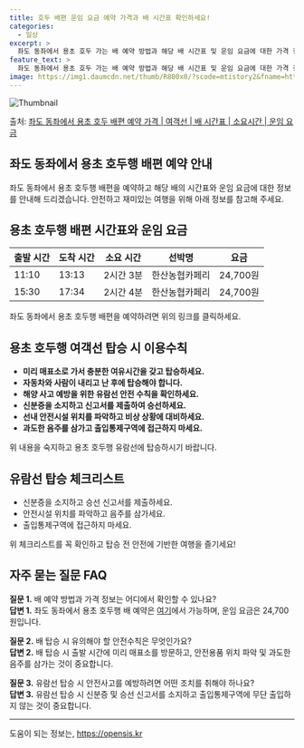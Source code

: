 ```yaml
---
title: 호두 배편 운임 요금 예약 가격과 배 시간표 확인하세요!
categories:
  - 일상
excerpt: >
  좌도 동좌에서 용초 호두 가는 배 예약 방법과 해당 배 시간표 및 운임 요금에 대한 가격 정보를 안내 드리겠습니다. 안전하고 재밋는 용초 호두행 여행을 위해 아래 정보 참고하시기 바랍니다. 용초 호두행 배편 예약하기 👈 클릭좌도 동좌에서 용초 호두행 배 시간표출발 시간도착 시간소요 시간선박명요금11:1013:132시간 3분한산농협카페리24,700원15:3017:342시간 4분한산농협카페리24,700원용초 호두행 배편 예약하기 👈 클릭좌도 동좌에서 용초 호두행 여객선 탑승 시 이용수칙인원과 환경에 신중히 배려한 탑승 과정을 소개합니다. 중요한 내용 미리 매표소로 가서 충분한 여유시간을 갖고 탑승하세요. 자동차와 사람이 내리고 난 후에 탑승해야 합니다.좌도 동좌에서 용초 호두행 유람선 탑승 전, 꼭 알아두세..
feature_text: >
  좌도 동좌에서 용초 호두 가는 배 예약 방법과 해당 배 시간표 및 운임 요금에 대한 가격 정보를 안내 드리겠습니다. 안전하고 재밋는 용초 호두행 여행을 위해 아래 정보 참고하시기 바랍니다. 용초 호두행 배편 예약하기 👈 클릭좌도 동좌에서 용초 호두행 배 시간표출발 시간도착 시간소요 시간선박명요금11:1013:132시간 3분한산농협카페리24,700원15:3017:342시간 4분한산농협카페리24,700원용초 호두행 배편 예약하기 👈 클릭좌도 동좌에서 용초 호두행 여객선 탑승 시 이용수칙인원과 환경에 신중히 배려한 탑승 과정을 소개합니다. 중요한 내용 미리 매표소로 가서 충분한 여유시간을 갖고 탑승하세요. 자동차와 사람이 내리고 난 후에 탑승해야 합니다.좌도 동좌에서 용초 호두행 유람선 탑승 전, 꼭 알아두세..
image: https://img1.daumcdn.net/thumb/R800x0/?scode=mtistory2&fname=https%3A%2F%2Fblog.kakaocdn.net%2Fdn%2FbBCq82%2FbtsHDXlTzd2%2FKVih8l4ezy4DQnKKeLKhq1%2Fimg.webp
---
```


![Thumbnail](https://img1.daumcdn.net/thumb/R800x0/?scode=mtistory2&fname=https%3A%2F%2Fblog.kakaocdn.net%2Fdn%2FbBCq82%2FbtsHDXlTzd2%2FKVih8l4ezy4DQnKKeLKhq1%2Fimg.webp)

<p>출처: <a href="https://opensis.kr/entry/%EC%A2%8C%EB%8F%84-%EB%8F%99%EC%A2%8C%EC%97%90%EC%84%9C-%EC%9A%A9%EC%B4%88-%ED%98%B8%EB%91%90-%EB%B0%B0%ED%8E%B8-%EC%98%88%EC%95%BD-%EA%B0%80%EA%B2%A9-%EC%97%AC%EA%B0%9D%EC%84%A0-%EB%B0%B0-%EC%8B%9C%EA%B0%84%ED%91%9C-%EC%86%8C%EC%9A%94%EC%8B%9C%EA%B0%84-%EC%9A%B4%EC%9E%84-%EC%9A%94%EA%B8%88" rel="dofollow">좌도 동좌에서 용초 호두 배편 예약 가격 | 여객선 | 배 시간표 | 소요시간 | 운임 요금</a> </p>

## 좌도 동좌에서 용초 호두행 배편 예약 안내

좌도 동좌에서 용초 호두행 배편을 예약하고 해당 배의 시간표와 운임 요금에 대한 정보를 안내해 드리겠습니다. 안전하고 재미있는 여행을 위해
아래 정보를 참고해 주세요.

## **용초 호두행 배편 시간표와 운임 요금**

**출발 시간** | **도착 시간** | **소요 시간** | **선박명** | **요금**  
---|---|---|---|---  
11:10 | 13:13 | 2시간 3분 | 한산농협카페리 | 24,700원  
15:30 | 17:34 | 2시간 4분 | 한산농협카페리 | 24,700원  
  
좌도 동좌에서 용초 호두행 배편을 예약하려면 위의 링크를 클릭하세요.

## **용초 호두행 여객선 탑승 시 이용수칙**

  * **미리 매표소로 가서 충분한 여유시간을 갖고 탑승하세요.**
  * **자동차와 사람이 내리고 난 후에 탑승해야 합니다.**
  * **해양 사고 예방을 위한 유람선 안전 수칙을 확인하세요.**
  * **신분증을 소지하고 신고서를 제출하여 승선하세요.**
  * **선내 안전시설 위치를 파악하고 비상 상황에 대비하세요.**
  * **과도한 음주를 삼가고 출입통제구역에 접근하지 마세요.**

위 내용을 숙지하고 용초 호두행 유람선에 탑승하시기 바랍니다.

## **유람선 탑승 체크리스트**

  * 신분증을 소지하고 승선 신고서를 제출하세요.
  * 안전시설 위치를 파악하고 음주를 삼가세요.
  * 출입통제구역에 접근하지 마세요.

위 체크리스트를 꼭 확인하고 탑승 전 안전에 기반한 여행을 즐기세요!

## **자주 묻는 질문 FAQ**

**질문 1.** 배 예약 방법과 가격 정보는 어디에서 확인할 수 있나요?  
**답변 1.** 좌도 동좌에서 용초 호두행 배 예약은 [여기](https://www.examplelink.com)에서 가능하며, 운임
요금은 24,700원입니다.

**질문 2.** 배 탑승 시 유의해야 할 안전수칙은 무엇인가요?  
**답변 2.** 배 탑승 시 출발 시간에 미리 매표소를 방문하고, 안전용품 위치 파악 및 과도한 음주를 삼가는 것이 중요합니다.

**질문 3.** 유람선 탑승 시 안전사고를 예방하려면 어떤 조치를 취해야 하나요?  
**답변 3.** 유람선 탑승 시 신분증 및 승선 신고서를 소지하고 출입통제구역에 무단 출입하지 않는 것이 중요합니다.

* * *

 

도움이 되는 정보는, <a href="https://opensis.kr" rel="dofollow">https://opensis.kr</a>



